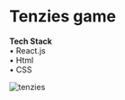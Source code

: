 # Tenzies game
<strong>Tech Stack</strong></br>
• React.js<br>
• Html<br>
• CSS

![tenzies](https://user-images.githubusercontent.com/63545211/152696839-a3de6f17-ad2a-4988-a62f-0fd6d4d1e527.png)
